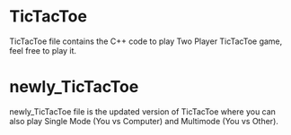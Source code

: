 # TicTacToe
TicTacToe file contains the C++ code to play Two Player TicTacToe game, feel free to play it.
# newly_TicTacToe
newly_TicTacToe file is the updated version of TicTacToe where you can also play Single Mode (You vs Computer) and Multimode (You vs Other).
